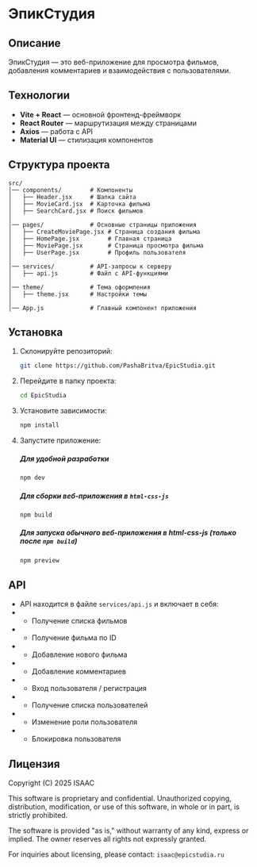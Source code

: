 # ЭпикСтудия

## Описание
ЭпикСтудия — это веб-приложение для просмотра фильмов, добавления комментариев и взаимодействия с пользователями.

## Технологии
- **Vite + React** — основной фронтенд-фреймворк
- **React Router** — маршрутизация между страницами
- **Axios** — работа с API
- **Material UI** — стилизация компонентов

## Структура проекта
```
src/
│── components/        # Компоненты
│   ├── Header.jsx     # Шапка сайта
│   ├── MovieCard.jsx  # Карточка фильма
│   ├── SearchCard.jsx # Поиск фильмов
│
│── pages/             # Основные страницы приложения
│   ├── CreateMoviePage.jsx # Страница создания фильма
│   ├── HomePage.jsx        # Главная страница
│   ├── MoviePage.jsx       # Страница просмотра фильма
│   ├── UserPage.jsx        # Профиль пользователя
│
│── services/          # API-запросы к серверу
│   ├── api.js         # Файл с API-функциями
│
│── theme/             # Тема оформления
│   ├── theme.jsx      # Настройки темы
│
│── App.js             # Главный компонент приложения
```

## Установка
1. Склонируйте репозиторий:
   ```sh
   git clone https://github.com/PashaBritva/EpicStudia.git
   ```
2. Перейдите в папку проекта:
   ```sh
   cd EpicStudia
   ```
3. Установите зависимости:
   ```sh
   npm install
   ```
4. Запустите приложение:
   ##### Для удобной разработки
      ```sh
      npm dev
      ```
   ##### Для сборки веб-приложения в `html-css-js`
      ```sh
      npm build
      ```
   ##### Для запуска обычного веб-приложения в html-css-js (только после `npm build`)
      ```sh
      npm preview
      ```

## API
- API находится в файле `services/api.js` и включает в себя:
- - Получение списка фильмов
- - Получение фильма по ID
- - Добавление нового фильма
- - Добавление комментариев
- - Вход пользователя / регистрация
- - Получение списка пользователей
- - Изменение роли пользователя
- - Блокировка пользователя

## Лицензия

Copyright (C) 2025 ISAAC

This software is proprietary and confidential. Unauthorized copying, distribution, modification, or use of this software, in whole or in part, is strictly prohibited.

The software is provided "as is," without warranty of any kind, express or implied. The owner reserves all rights not expressly granted.

For inquiries about licensing, please contact: `isaac@epicstudia.ru`
